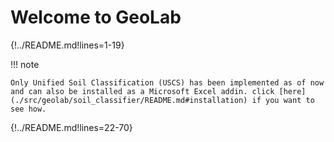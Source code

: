 # Welcome to GeoLab

{!../README.md!lines=1-19}

!!! note

    Only Unified Soil Classification (USCS) has been implemented as of now and can also be installed as a Microsoft Excel addin. click [here](./src/geolab/soil_classifier/README.md#installation) if you want to see how.

{!../README.md!lines=22-70}
